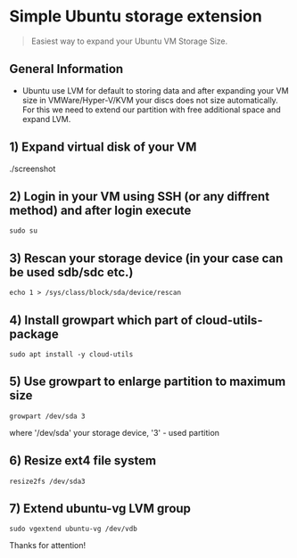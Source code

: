 # Simple Ubuntu storage extension
> Easiest way to expand your Ubuntu VM Storage Size.

## General Information
- Ubuntu use LVM for default to storing data and after expanding your VM size in VMWare/Hyper-V/KVM your discs does not size automatically. For this we need to extend our partition with free additional space and expand LVM.

## 1) Expand virtual disk of your VM
./screenshot

## 2) Login in your VM using SSH (or any diffrent method) and after login execute
`sudo su`

## 3) Rescan your storage device (in your case can be used sdb/sdc etc.)
`echo 1 > /sys/class/block/sda/device/rescan`

## 4) Install growpart which part of cloud-utils-package
`sudo apt install -y cloud-utils`

## 5) Use growpart to enlarge partition to maximum size 
`growpart /dev/sda 3`

where '/dev/sda' your storage device, '3' - used partition

## 6) Resize ext4 file system 
`resize2fs /dev/sda3`

## 7) Extend ubuntu-vg LVM group 
`sudo vgextend ubuntu-vg /dev/vdb`

Thanks for attention! 